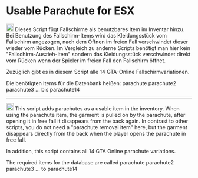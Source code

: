 # Usable Parachute for ESX

<img src="https://em-content.zobj.net/source/google/387/flag-germany_1f1e9-1f1ea.png" width="20" title="German"> Dieses Script fügt Fallschirme als benutzbares Item im Inventar hinzu.
Bei Benutzung des Fallschirm-Items wird das Kleidungsstück vom Fallschirm angezogen, nach dem Öffnen im freien Fall verschwindet dieser wieder vom Rücken.
Im Vergleich zu anderne Scripts benötigt man hier kein "Fallschirm-Auszieh-Item" sondern das Kleidungsstück verschwindet direkt vom Rücken wenn der Spieler im freien Fall den Fallschirm öffnet.

Zuzüglich gibt es in diesem Script alle 14 GTA-Online Fallschirmvariationen.

Die benötigten Items für die Datenbank heißen:
parachute
parachute2
parachute3
...
bis parachute14

___________________________________________________________________________________________________________________________________________________________________________________________________

<img src="https://em-content.zobj.net/source/google/387/flag-united-states_1f1fa-1f1f8.png" width="20" title="English"> This script adds parachutes as a usable item in the inventory.
When using the parachute item, the garment is pulled on by the parachute, after opening it in free fall it disappears from the back again.
In contrast to other scripts, you do not need a "parachute removal item" here, but the garment disappears directly from the back when the player opens the parachute in free fall.

In addition, this script contains all 14 GTA Online parachute variations.

The required items for the database are called
parachute
parachute2
parachute3
...
to parachute14

